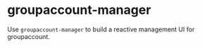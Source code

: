 # groupaccount-manager
Use `groupaccount-manager` to build a reactive management UI for groupaccount.
